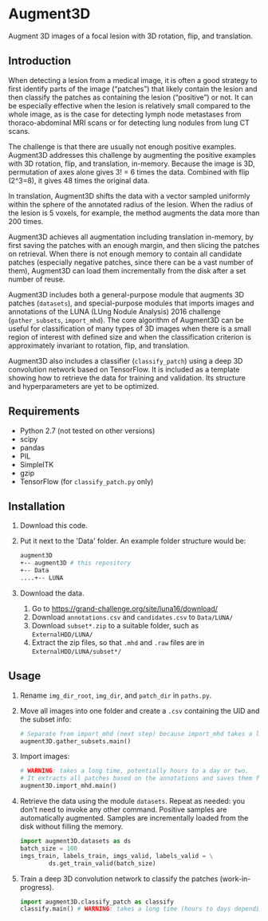 # Augment3D
Augment 3D images of a focal lesion with 3D rotation, flip, and translation.

## Introduction
When detecting a lesion from a medical image, it is often a good strategy to first identify parts of the image (“patches”) that likely contain the lesion and then classify the patches as containing the lesion (“positive”) or not. It can be especially effective when the lesion is relatively small compared to the whole image, as is the case for detecting lymph node metastases from thoraco-abdominal MRI scans or for detecting lung nodules from lung CT scans. 

The challenge is that there are usually not enough positive examples. Augment3D addresses this challenge by augmenting the positive examples with 3D rotation, flip, and translation, in-memory. Because the image is 3D, permutation of axes alone gives 3! = 6 times the data. Combined with flip (2^3=8), it gives 48 times the original data.

In translation, Augment3D shifts the data with a vector sampled uniformly within the sphere of the annotated radius of the lesion. When the radius of the lesion is 5 voxels, for example, the method augments the data more than 200 times. 

Augment3D achieves all augmentation including translation in-memory, by first saving the patches with an enough margin, and then slicing the patches on retrieval. When there is not enough memory to contain all candidate patches (especially negative patches, since there can be a vast number of them), Augment3D can load them incrementally from the disk after a set number of reuse.

Augment3D includes both a general-purpose module that augments 3D patches (`datasets`), and special-purpose modules that imports images and annotations of the LUNA (LUng Nodule Analysis) 2016 challenge (`gather_subsets`, `import_mhd`). The core algorithm of Augment3D can be useful for classification of many types of 3D images when there is a small region of interest with defined size and when the classification criterion is approximately invariant to rotation, flip, and translation. 

Augment3D also includes a classifier (`classify_patch`) using a deep 3D convolution network based on TensorFlow. It is included as a template showing how to retrieve the data for training and validation. Its structure and hyperparameters are yet to be optimized.

## Requirements
* Python 2.7 (not tested on other versions)
* scipy
* pandas
* PIL
* SimpleITK
* gzip
* TensorFlow (for `classify_patch.py` only)

## Installation
1. Download this code.
2. Put it next to the 'Data' folder. An example folder structure would be:

   ```bash
   augment3D
   +-- augment3D # this repository
   +-- Data
   ....+-- LUNA
   ```
        
3. Download the data.
    1. Go to https://grand-challenge.org/site/luna16/download/
    2. Download `annotations.csv` and `candidates.csv` to `Data/LUNA/`
    3. Download `subset*.zip` to a suitable folder, such as `ExternalHDD/LUNA/`
    4. Extract the zip files, so that `.mhd` and `.raw` files are in `ExternalHDD/LUNA/subset*/`

## Usage
1. Rename `img_dir_root`, `img_dir`, and `patch_dir` in `paths.py`.
2. Move all images into one folder and create a `.csv` containing the UID and the subset info:

    ```python
    # Separate from import_mhd (next step) because import_mhd takes a long time
    augment3D.gather_subsets.main()
    ```
    
3. Import images:

    ```python
    # WARNING: takes a long time, potentially hours to a day or two.
    # It extracts all patches based on the annotations and saves them for fast retrieval.
    augment3D.import_mhd.main() 
    ```
    
4. Retrieve the data using the module `datasets`. Repeat as needed: you don't need to invoke any other command. Positive samples are automatically augmented. Samples are incrementally loaded from the disk without filling the memory.

    ```python
    import augment3D.datasets as ds
    batch_size = 100
    imgs_train, labels_train, imgs_valid, labels_valid = \
            ds.get_train_valid(batch_size)
    ```

5. Train a deep 3D convolution network to classify the patches (work-in-progress).

   ```python
   import augment3D.classify_patch as classify
   classify.main() # WARNING: takes a long time (hours to days depending on the setup).
